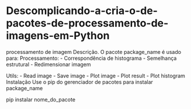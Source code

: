 # Descomplicando-a-cria-o-de-pacotes-de-processamento-de-imagens-em-Python
processamento de imagem
Descrição. O pacote package_name é usado para: Processamento: - Correspondência de histograma - Semelhança estrutural - Redimensionar imagem

Utils:
	- Read image
	- Save image
	- Plot image
	- Plot result
	- Plot histogram
Instalação
Use o pip do gerenciador de pacotes para instalar package_name

pip instalar nome_do_pacote
